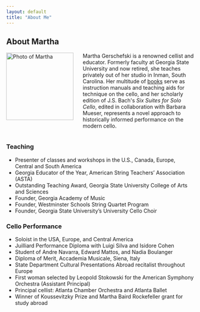 ```yaml
---
layout: default
title: "About Me"
---
```


## About Martha

<img style="float: left; padding: 0px 25px 25px 0px;" alt="Photo of Martha" width="180" src="https://lh3.googleusercontent.com/BDMYbquBXRLWDpE4LSjiV7-KfSk_RijbuawRNHR3e7t4AAH9X35GFgoMOzzv2uq_z_jya6Aawl3B9tabO-nVnm7OFNdQNp2veF2TS_aKDx66HJcLyxJps1gBKz59NUhwf3PHVikj=w600">  

Martha Gerschefski is a renowned cellist and educator. Formerly faculty at Georgia State University and now retired, she teaches privately out of her studio in Inman, South Carolina. Her multitude of [books](/books) serve as instruction manuals and teaching aids for technique on the cello, and her scholarly edition of J.S. Bach's *Six Suites for Solo Cello*, edited in collaboration with Barbara Mueser, represents a novel approach to historically informed performance on the modern cello.  
  
<div style="clear: both;"></div>

### Teaching
* Presenter of classes and workshops in the U.S., Canada, Europe, Central and South America
* Georgia Educator of the Year, American String Teachers’ Association (ASTA)
* Outstanding Teaching Award, Georgia State University College of Arts and Sciences
* Founder, Georgia Academy of Music
* Founder, Westminster Schools String Quartet Program 
* Founder, Georgia State University’s University Cello Choir

### Cello Performance
* Soloist in the USA, Europe, and Central America
* Juilliard Performance Diploma with Luigi Silva and Isidore Cohen
* Student of Andre Navarra, Edward Mattos, and Nadia Boulanger
* Diploma of Merit, Accademia Musicale, Siena, Italy
* State Department Cultural Presentations Abroad recitalist throughout Europe
* First woman selected by Leopold Stokowski for the American Symphony Orchestra (Assistant Principal)
* Principal cellist: Atlanta Chamber Orchestra and Atlanta Ballet
* Winner of Koussevitzky Prize and Martha Baird Rockefeller grant for study abroad
